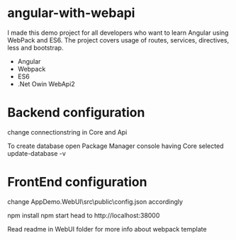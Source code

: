 # angular-with-webapi

I made this demo project for all developers who want to learn Angular using WebPack and ES6.
The project covers usage of routes, services, directives, less and bootstrap.

* Angular
* Webpack
* ES6
* .Net Owin WebApi2

# Backend configuration
change connectionstring in Core and Api

To create database
open Package Manager console having Core selected
update-database -v


# FrontEnd configuration

change AppDemo.WebUI\src\public\config.json accordingly

npm install
npm start
head to http://localhost:38000

Read readme in WebUI folder for more info about webpack template

